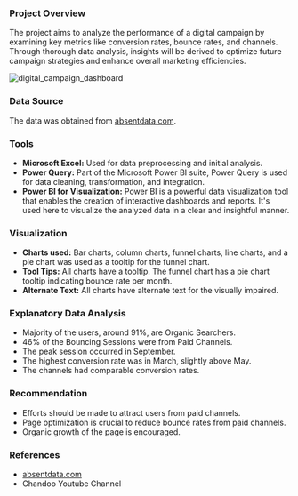 ### Project Overview
The project aims to analyze the performance of a digital campaign by examining key metrics like conversion rates, bounce rates, and channels. Through thorough data analysis, insights will be derived to optimize future campaign strategies and enhance overall marketing efficiencies.

![digital_campaign_dashboard](https://github.com/zinnydigits/digital_campaign/assets/53875635/f19b4dbd-fe02-4031-8455-58e769176e25)


### Data Source
The data was obtained from [absentdata.com](https://absentdata.com/data-analysis/where-to-find-data/).

### Tools
- **Microsoft Excel:** Used for data preprocessing and initial analysis.
- **Power Query:** Part of the Microsoft Power BI suite, Power Query is used for data cleaning, transformation, and integration.
- **Power BI for Visualization:** Power BI is a powerful data visualization tool that enables the creation of interactive dashboards and reports. It's used here to visualize the analyzed data in a clear and insightful manner.

### Visualization
- **Charts used:** Bar charts, column charts, funnel charts, line charts, and a pie chart was used as a tooltip for the funnel chart.
- **Tool Tips:** All charts have a tooltip. The funnel chart has a pie chart tooltip indicating bounce rate per month.
- **Alternate Text:** All charts have alternate text for the visually impaired.

### Explanatory Data Analysis
- Majority of the users, around 91%, are Organic Searchers.
- 46% of the Bouncing Sessions were from Paid Channels.
- The peak session occurred in September.
- The highest conversion rate was in March, slightly above May.
- The channels had comparable conversion rates.

### Recommendation
- Efforts should be made to attract users from paid channels.
- Page optimization is crucial to reduce bounce rates from paid channels.
- Organic growth of the page is encouraged.

### References
- [absentdata.com](https://absentdata.com)
- Chandoo Youtube Channel
